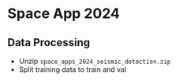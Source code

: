 # Space App 2024

## Data Processing

* Unzip `space_apps_2024_seismic_detection.zip`
* Split training data to train and val
